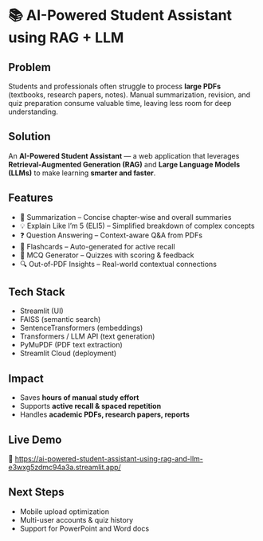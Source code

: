# 📚 AI-Powered Student Assistant using RAG + LLM  

## Problem  
Students and professionals often struggle to process **large PDFs** (textbooks, research papers, notes). Manual summarization, revision, and quiz preparation consume valuable time, leaving less room for deep understanding.  

## Solution  
An **AI-Powered Student Assistant** — a web application that leverages **Retrieval-Augmented Generation (RAG)** and **Large Language Models (LLMs)** to make learning **smarter and faster**.  

## Features  
- 📄 Summarization – Concise chapter-wise and overall summaries  
- 💡 Explain Like I’m 5 (ELI5) – Simplified breakdown of complex concepts  
- ❓ Question Answering – Context-aware Q&A from PDFs  
- 📝 Flashcards – Auto-generated for active recall  
- 🎯 MCQ Generator – Quizzes with scoring & feedback  
- 🔍 Out-of-PDF Insights – Real-world contextual connections  

## Tech Stack  
- Streamlit (UI)  
- FAISS (semantic search)  
- SentenceTransformers (embeddings)  
- Transformers / LLM API (text generation)  
- PyMuPDF (PDF text extraction)  
- Streamlit Cloud (deployment)  

## Impact  
- Saves **hours of manual study effort**  
- Supports **active recall & spaced repetition**  
- Handles **academic PDFs, research papers, reports**  

## Live Demo  
🔗 https://ai-powered-student-assistant-using-rag-and-llm-e3wxg5zdmc94a3a.streamlit.app/

## Next Steps  
- Mobile upload optimization  
- Multi-user accounts & quiz history  
- Support for PowerPoint and Word docs  
